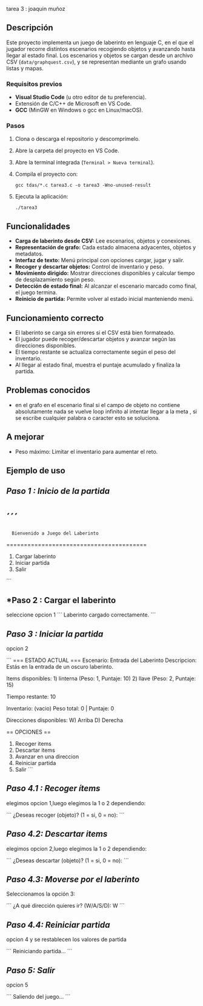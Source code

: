tarea 3 :  joaquin muñoz

## Descripción

Este proyecto implementa un juego de laberinto en lenguaje C, en el que el jugador recorre distintos escenarios recogiendo objetos y avanzando hasta llegar al estado final. Los escenarios y objetos se cargan desde un archivo CSV (`data/graphquest.csv`), y se representan mediante un grafo usando listas y mapas.

### Requisitos previos

* **Visual Studio Code** (u otro editor de tu preferencia).
* Extensión de C/C++ de Microsoft en VS Code.
* **GCC** (MinGW en Windows o gcc en Linux/macOS).

### Pasos

1. Clona o descarga el repositorio y descomprímelo.
2. Abre la carpeta del proyecto en VS Code.
3. Abre la terminal integrada (`Terminal > Nueva terminal`).
4. Compila el proyecto con:

   ```
   gcc tdas/*.c tarea3.c -o tarea3 -Wno-unused-result
   ```
5. Ejecuta la aplicación:

   ```
   ./tarea3
   ```

## Funcionalidades

* **Carga de laberinto desde CSV:** Lee escenarios, objetos y conexiones.
* **Representación de grafo:** Cada estado almacena adyacentes, objetos y metadatos.
* **Interfaz de texto:** Menú principal con opciones cargar, jugar y salir.
* **Recoger y descartar objetos:** Control de inventario y peso.
* **Movimiento dirigido:** Mostrar direcciones disponibles y calcular tiempo de desplazamiento según peso.
* **Detección de estado final:** Al alcanzar el escenario marcado como final, el juego termina.
* **Reinicio de partida:** Permite volver al estado inicial manteniendo menú.

## Funcionamiento correcto

* El laberinto se carga sin errores si el CSV está bien formateado.
* El jugador puede recoger/descartar objetos y avanzar según las direcciones disponibles.
* El tiempo restante se actualiza correctamente según el peso del inventario.
* Al llegar al estado final, muestra el puntaje acumulado y finaliza la partida.

## Problemas conocidos
* en el grafo en el escenario final si el campo de objeto no contiene absolutamente nada se vuelve loop infinito al intentar llegar a la meta , si se escribe cualquier palabra o caracter esto se soluciona.

## A mejorar

* Peso máximo: Limitar el inventario para aumentar el reto.

## Ejemplo de uso

## *Paso 1 : Inicio de la partida*

  ´´´
  ========================================
      Bienvenido a Juego del Laberinto
  ========================================
  1) Cargar laberinto
  2) Iniciar partida
  3) Salir

  ´´´

## *Paso 2 : Cargar el laberinto

seleccione opcion 1 
  ´´´
  Laberinto cargado correctamente.
  ´´´

## *Paso 3 : Iniciar la partida*
opcion 2 

  ´´´
  === ESTADO ACTUAL ===
  Escenario: Entrada del Laberinto
  Descripcion: Estás en la entrada de un oscuro laberinto.

  Items disponibles:
    1) linterna (Peso: 1, Puntaje: 10)
    2) llave (Peso: 2, Puntaje: 15)

  Tiempo restante: 10

  Inventario:
    (vacio)
  Peso total: 0 | Puntaje: 0

  Direcciones disponibles:
  W) Arriba
  D) Derecha

  == OPCIONES ==
  1) Recoger items
  2) Descartar items
  3) Avanzar en una direccion
  4) Reiniciar partida
  5) Salir
  ´´´

## *Paso 4.1 : Recoger ítems*
elegimos opcion 1,luego elegimos la 1 o 2 dependiendo:

  ´´´
  ¿Deseas recoger (objeto)? (1 = si, 0 = no): 
  ´´´

## *Paso 4.2: Descartar items*
elegimos opcion 2,luego elegimos la 1 o 2 dependiendo:

  ´´´
  ¿Deseas descartar (objeto)? (1 = si, 0 = no): 
  ´´´

## *Paso 4.3: Moverse por el laberinto*

Seleccionamos la opción 3:

  ´´´
  ¿A qué dirección quieres ir? (W/A/S/D): W
  ´´´

## *Paso 4.4: Reiniciar partida*
opcion 4 y se restablecen los valores de partida

  ´´´
  Reiniciando partida...
  ´´´

## *Paso 5: Salir*
opcion 5

  ´´´
  Saliendo del juego...
  ´´´